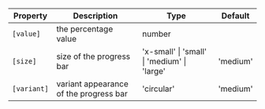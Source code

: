 # <ngl-progress-bar>

| Property | Description | Type | Default |
| -------- | ----------- | ---- | ------- |
| `[value]` | the percentage value | number | |
| `[size]` | size of the progress bar | 'x-small' \| 'small' \| 'medium' \| 'large' | 'medium' |
| `[variant]` | variant appearance of the progress bar | 'circular' | 'medium' |
